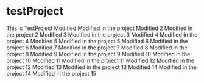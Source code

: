 # testProject
This is TestProject
Modified
Modified in the project
Modified 2
Modified in the project 2
Modified 3
Modified in the project 3
Modified 4
Modified in the project 4
Modified 5
Modified in the project 5
Modified 6
Modified in the project 6
Modified 7
Modified in the project 7
Modified 8
Modified in the project 8
Modified 9
Modified in the project 9
Modified 10
Modified in the project 10
Modified 11
Modified in the project 11
Modified 12
Modified in the project 12
Modified 13
Modified in the project 13
Modified 14
Modified in the project 14
Modified in the project 15
